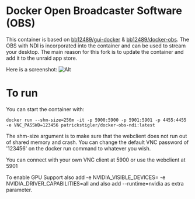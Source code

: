 # Docker Open Broadcaster Software (OBS)
This container is based on [bb12489/gui-docker](https://github.com/bb12489/gui-docker) & [bb12489/docker-obs](https://github.com/bb12489/docker-obs). The OBS with NDI is incorporated into the container and can be used to stream your desktop.
The main reason for this fork is to update the container and add it to the unraid app store.

Here is a screenshot:
![Alt](https://raw.githubusercontent.com/patrickstigler/docker-obs-ndi/master/screenshot.png "Example screenshot")

# To run
You can start the container with:

`docker run --shm-size=256m -it -p 5900:5900 -p 5901:5901 -p 4455:4455 -e VNC_PASSWD=123456 patrickstigler/docker-obs-ndi:latest`

The shm-size argument is to make sure that the webclient does not run out of shared memory and crash. You can change the default VNC password of '123456' on the docker run command to whatever you wish.

You can connect with your own VNC client at 5900 or use the webclient at 5901

To enable GPU Support also add -e NVIDIA_VISIBLE_DEVICES=<your GPU ID> -e NVIDIA_DRIVER_CAPABILITIES=all and also add --runtime=nvidia as extra parameter.
